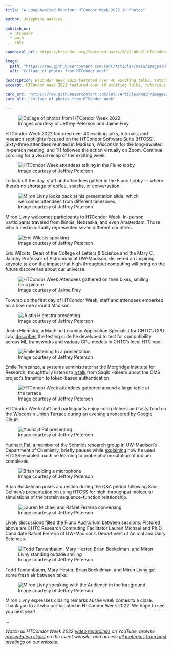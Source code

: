 ```yaml
---
title: "A Long-Awaited Reunion: HTCondor Week 2022 in Photos"

author: Josephine Watkins

publish_on:
  - htcondor
  - path
  - chtc

canonical_url: https://htcondor.org/featured-users/2022-06-01-HTCondorWeek-Photos.html

image:
  path: "https://raw.githubusercontent.com/CHTC/Articles/main/images/HTCondorWeek2022-Collage.jpg"
  alt: "Collage of photos from HTCondor Week"
  
description: HTCondor Week 2022 featured over 40 exciting talks, tutorials, and research spotlights focused on the HTCondor Software Suite (HTCSS). Sixty-three attendees reunited in Madison, Wisconsin for the long-awaited in-person meeting, and 111 followed the action virtually on Zoom.
excerpt: HTCondor Week 2022 featured over 40 exciting talks, tutorials, and research spotlights focused on the HTCondor Software Suite (HTCSS). Sixty-three attendees reunited in Madison, Wisconsin for the long-awaited in-person meeting, and 111 followed the action virtually on Zoom.

card_src: "https://raw.githubusercontent.com/CHTC/Articles/main/images/HTCondorWeek2022-Collage.jpg"
card_alt: "Collage of photos from HTCondor Week"

---
```


<figure>
  <img src="https://raw.githubusercontent.com/CHTC/Articles/main/images/HTCondorWeek2022-Collage.jpg" alt="Collage of photos from HTCondor Week 2022"/>
  <figcaption class="figure-caption">Images courtesy of Jeffrey Peterson and Jaime Frey<br/></figcaption>
</figure>

HTCondor Week 2022 featured over 40 exciting talks, tutorials, and research spotlights focused on the HTCondor Software Suite (HTCSS). Sixty-three attendees reunited in Madison, Wisconsin for the long-awaited in-person meeting, and 111 followed the action virtually on Zoom. Continue scrolling for a visual recap of the exciting week.

<figure>
  <img src="https://raw.githubusercontent.com/CHTC/Articles/main/images/HTCondorWeek2022-Lobby.jpg" alt="HTCondor Week attendees talking in the Fluno lobby"/>
  <figcaption class="figure-caption">Image courtesy of Jeffrey Peterson<br/></figcaption>
</figure>

To kick off the day, staff and attendees gather in the Fluno Lobby –– where there’s no shortage of coffee, snacks, or conversation.

<figure>
  <img src="https://raw.githubusercontent.com/CHTC/Articles/main/images/HTCondorWeek2022-Welcome.jpg" alt="Miron Livny looks back at his presentation slide, which welcomes attendees from different timezones."/>
  <figcaption class="figure-caption">Image courtesy of Jeffrey Peterson<br/></figcaption>
</figure>

Miron Livny welcomes participants to HTCondor Week. In-person participants traveled from Illinois, Nebraska, and even Amsterdam. Those who tuned in virtually represented seven different countries. 

<figure>
  <img src="https://raw.githubusercontent.com/CHTC/Articles/main/images/HTCondorWeek2022-Wilcots.jpg" alt="Eric Wilcots speaking"/>
  <figcaption class="figure-caption">Image courtesy of Jeffrey Peterson<br/></figcaption>
</figure>

Eric Wilcots, Dean of the College of Letters & Science and the Mary C. Jacoby Professor of Astronomy at UW-Madison, delivered an inspiring [keynote talk](https://youtu.be/XztjD4nnDm8) on the impact that high-throughput computing will bring on the future discoveries about our universe.

<figure>
  <img src="https://raw.githubusercontent.com/CHTC/Articles/main/images/HTCondorWeek2022-Bike.jpg" alt="HTCondor Week Attendees gathered on their bikes, smiling for a picture"/>
  <figcaption class="figure-caption">Image courtesy of Jaime Frey<br/></figcaption>
</figure>

To wrap up the first day of HTCondor Week, staff and attendees embarked on a bike ride around Madison. 

<figure>
  <img src="https://raw.githubusercontent.com/CHTC/Articles/main/images/HTCondorWeek2022-Justin-Presenting.jpg" alt="Justin Hiemstra presenting"/>
  <figcaption class="figure-caption">Image courtesy of Jeffrey Peterson<br/></figcaption>
</figure>

Justin Hiemstra, a Machine Learning Application Specialist for CHTC’s GPU Lab, [describes](https://youtu.be/pb6ooJ4-VJM) the testing suite he developed to test for compatibility across ML frameworks and various GPU models in CHTC’s local HTC pool.

<figure>
  <img src="https://raw.githubusercontent.com/CHTC/Articles/main/images/HTCondorWeek2022-Emile-Listening.jpg" alt="Emile listening to a presentation"/>
  <figcaption class="figure-caption">Image courtesy of Jeffrey Peterson<br/></figcaption>
</figure>

Emile Turatsinze, a systems administrator at the Morgridge Institute for Research, thoughtfully listens to [a talk](https://youtu.be/2yQUiHBbv3w) from Saqib Haleem about the CMS project’s transition to token-based authentication. 

<figure>
  <img src="https://raw.githubusercontent.com/CHTC/Articles/main/images/HTCondorWeek2022-Terrace.jpg" alt="HTCondor Week attendees gathered around a large table at the terrace"/>
  <figcaption class="figure-caption">Image courtesy of Jeffrey Peterson<br/></figcaption>
</figure>

HTCondor Week staff and participants enjoy cold pitchers and tasty food on the Wisconsin Union Terrace during an evening sponsored by Google Cloud.

<figure>
  <img src="https://raw.githubusercontent.com/CHTC/Articles/main/images/HTCondorWeek2022-Yudhajit.jpg" alt="Yudhajit Pal presenting"/>
  <figcaption class="figure-caption">Image courtesy of Jeffrey Peterson<br/></figcaption>
</figure>

Yudhajit Pal, a member of the Schmidt research group in UW-Madison’s Department of Chemistry, briefly pauses while [explaining](https://youtu.be/L0ELgR0WbsQ) how he used HTCSS-enabled machine learning to probe photoexcitation of iridium complexes. 

<figure>
  <img src="https://raw.githubusercontent.com/CHTC/Articles/main/images/HTCondorWeek2022-Brian-Question.jpg" alt="Brian holding a microphone"/>
  <figcaption class="figure-caption">Image courtesy of Jeffrey Peterson<br/></figcaption>
</figure>

Brian Bockelman poses a question during the Q&A period following Sam Gelman’s [presentation](https://youtu.be/AtoLrkaZAKQ) on using HTCSS for high-throughput molecular simulations of the protein sequence-function relationship. 

<figure>
  <img src="https://raw.githubusercontent.com/CHTC/Articles/main/images/HTCondorWeek2022-Conversation.jpg" alt="Lauren Michael and Rafael Ferreira conversing"/>
  <figcaption class="figure-caption">Image courtesy of Jeffrey Peterson<br/></figcaption>
</figure>

Lively discussions filled the Fluno Auditorium between sessions. Pictured above are CHTC Research Computing Facilitator Lauren Michael and Ph.D. Candidate Rafael Ferreira of UW-Madison’s Department of Animal and Dairy Sciences.

<figure>
  <img src="https://raw.githubusercontent.com/CHTC/Articles/main/images/HTCondorWeek2022-Outside.jpg" alt="Todd Tannenbaum, Mary Hester, Brian Bockelman, and Miron Livny standing outside smiling"/>
  <figcaption class="figure-caption">Image courtesy of Jeffrey Peterson<br/></figcaption>
</figure>

Todd Tannenbaum, Mary Hester, Brian Bockelman, and Miron Livny get some fresh air between talks. 

<figure>
  <img src="https://raw.githubusercontent.com/CHTC/Articles/main/images/HTCondorWeek2022-Closing.jpg" alt="Miron Livny speaking with the Audience in the foreground"/>
  <figcaption class="figure-caption">Image courtesy of Jeffrey Peterson<br/></figcaption>
</figure>

Miron Livny expresses closing remarks as the week comes to a close. Thank you to all who participated in HTCondor Week 2022. We hope to see you next year!

...

*Watch all HTCondor Week 2022 [video recordings](https://www.youtube.com/channel/UCd1UBXmZIgB4p85t2tu-gLw/playlists?view=50&sort=dd&shelf_id=1) on YouTube, browse [presentation slides](https://agenda.hep.wisc.edu/event/1733/timetable/?view=standard) on the event website, and access [all materials from past meetings](https://htcondor.org/past_condor_weeks.html) on our website.*
